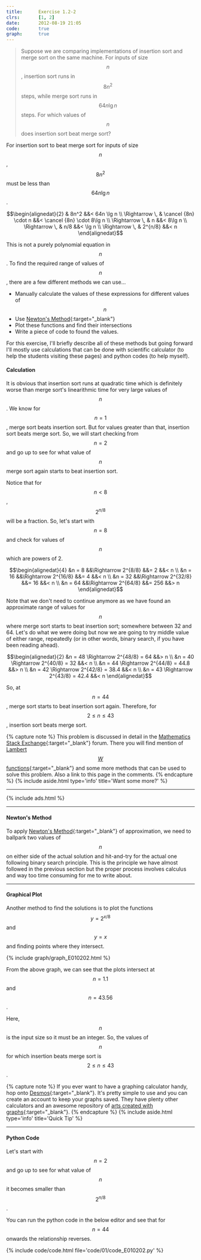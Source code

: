 ```yaml
---
title:      Exercise 1.2-2
clrs:       [1, 2]
date:       2012-08-19 21:05
code:       true
graph:      true
---
```


> Suppose we are comparing implementations of insertion sort and merge sort on the same machine. For inputs of size $$n$$, insertion sort runs in $$8n^2$$ steps, while merge sort runs in $$64n \lg n$$ steps. For which values of $$n$$ does insertion sort beat merge sort?

For insertion sort to beat merge sort for inputs of size $$n$$, $$8n^2$$ must be less than $$64n \lg n$$.

$$\begin{alignedat}{2}
               & 8n^2                 &&< 64n \lg n \\
\Rightarrow \, & \cancel {8n} \cdot n &&< \cancel {8n} \cdot 8\lg n \\
\Rightarrow \, & n                    &&< 8\lg n \\
\Rightarrow \, & n/8                  &&< \lg n \\
\Rightarrow \, & 2^{n/8}              &&< n
\end{alignedat}$$

This is not a purely polynomial equation in $$n$$. To find the required range of values of $$n$$, there are a few different methods we can use...

* Manually calculate the values of these expressions for different values of $$n$$
* Use [Newton's Method](https://en.wikipedia.org/wiki/Newton%27s_method){:target="_blank"}
* Plot these functions and find their intersections
* Write a piece of code to found the values.

For this exercise, I'll briefly describe all of these methods but going forward I'll mostly use calculations that can be done with scientific calculator (to help the students visiting these pages) and python codes (to help myself).

#### Calculation

It is obvious that insertion sort runs at quadratic time which is definitely worse than merge sort's linearithmic time for very large values of $$n$$. We know for $$n = 1$$, merge sort beats insertion sort. But for values greater than that, insertion sort beats merge sort. So, we will start checking from $$n = 2$$ and go up to see for what value of $$n$$ merge sort again starts to beat insertion sort.

Notice that for $$n < 8$$, $$2^{n/8}$$ will be a fraction. So, let's start with $$n = 8$$ and check for values of $$n$$ which are powers of 2.

$$\begin{alignedat}{4}
&n = 8  &&\Rightarrow 2^{8/8}  &&= 2   &&< n \\
&n = 16 &&\Rightarrow 2^{16/8} &&= 4   &&< n \\
&n = 32 &&\Rightarrow 2^{32/8} &&= 16  &&< n \\
&n = 64 &&\Rightarrow 2^{64/8} &&= 256 &&> n
\end{alignedat}$$

Note that we don't need to continue anymore as we have found an approximate range of values for $$n$$ where merge sort starts to beat insertion sort; somewhere between 32 and 64. Let's do what we were doing but now we are going to try middle value of either range, repeatedly (or in other words, binary search, if you have been reading ahead).

$$\begin{alignedat}{2}
&n = 48 \Rightarrow 2^{48/8} = 64   &&> n \\
&n = 40 \Rightarrow 2^{40/8} = 32   &&< n \\
&n = 44 \Rightarrow 2^{44/8} = 44.8 &&> n \\
&n = 42 \Rightarrow 2^{42/8} = 38.4 &&< n \\
&n = 43 \Rightarrow 2^{43/8} = 42.4 &&< n
\end{alignedat}$$

So, at $$n = 44$$, merge sort starts to beat insertion sort again. Therefore, for $$2 \le n \le 43$$, insertion sort beats merge sort.

{% capture note %}
This problem is discussed in detail in the [Mathematics Stack Exchange](https://math.stackexchange.com/questions/2593003/how-to-solve-the-logarithmic-equation-which-has-both-n-and-logn){:target="_blank"} forum. There you will find mention of [Lambert $$W$$ functions](https://en.wikipedia.org/wiki/Lambert_W_function){:target="_blank"} and some more methods that can be used  to solve this problem. Also a link to this page in the comments.
{% endcapture %}
{% include aside.html type='info' title='Want some more?' %}

---

{% include ads.html %}

---

#### Newton's Method

To apply [Newton's Method](https://en.wikipedia.org/wiki/Newton%27s_method){:target="_blank"} of approximation, we need to ballpark two values of $$n$$ on either side of the actual solution and hit-and-try for the actual one following binary search principle. This is the principle we have almost followed in the previous section but the proper process involves calculus and way too time consuming for me to write about.

---

#### Graphical Plot

Another method to find the solutions is to plot the functions $$y = 2^{x/8}$$ and $$y = x$$ and finding points where they intersect.

{% include graph/graph_E010202.html %}

From the above graph, we can see that the plots intersect at $$n = 1.1$$ and $$n = 43.56$$.

Here, $$n$$ is the input size so it must be an integer. So, the values of $$n$$ for which insertion beats merge sort is $$2 \le n \le 43$$.

{% capture note %}
If you ever want to have a graphing calculator handy, hop onto [Desmos](https://www.desmos.com/calculator/pwh2p6qrj9){:target="_blank"}. It's pretty simple to use and you can create an account to keep your graphs saved. They have plenty other calculators and an awesome repository of [arts created with graphs](https://www.desmos.com/art){:target="_blank"}.
{% endcapture %}
{% include aside.html type='info' title='Quick Tip' %}

---

#### Python Code

Let's start with $$n = 2$$ and go up to see for what value of $$n$$ it becomes smaller than $$2^{n/8}$$.

You can run the python code in the below editor and see that for $$n = 44$$ onwards the relationship reverses.

{% include code/code.html file='code/01/code_E010202.py' %}
